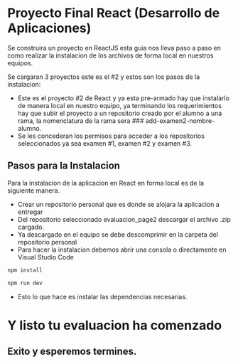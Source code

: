 # Proyecto Final React (Desarrollo de Aplicaciones)

Se construira un proyecto en ReactJS esta guia nos lleva paso a paso en como realizar la instalacion de los archivos de forma local en nuestros equipos.

Se cargaran 3 proyectos este es el #2 y estos son los pasos de la instalacion:

- Este es el proyecto #2 de React y ya esta pre-armado hay que instalarlo de manera local en nuestro equipo, ya terminando los requerimientos hay que subir el proyecto a un repositorio creado por el alumno a una rama, la nomenclatura de la rama sera ### add-examen2-nombre-alumno.
- Se les concederan los permisos para acceder a los repositorios seleccionados ya sea examen #1, examen #2 y examen #3.

## Pasos para la Instalacion

Para la instalacion de la aplicacion en React en forma local es de la siguiente manera.

- Crear un repositorio personal que es donde se alojara la aplicacion a entregar
- Del repositorio seleccionado evaluacion_page2 descargar el archivo .zip cargado.
- Ya descargado en el equipo se debe descomprimir en la carpeta del repositorio personal
- Para hacer la instalacion debemos abrir una consola o directamente en Visual Studio Code

```js
npm install
```

```js
npm run dev
```

- Esto lo que hace es instalar las dependencias necesarias.

# Y listo tu evaluacion ha comenzado
## Exito y esperemos termines.